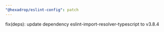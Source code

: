 ```yaml
---
"@hexadrop/eslint-config": patch
---
```


fix(deps): update dependency eslint-import-resolver-typescript to v3.8.4
